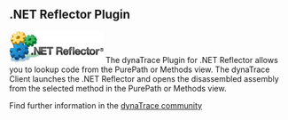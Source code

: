 ## .NET Reflector Plugin

![images_community/download/attachments/8651547/icon.png](images_community/download/attachments/8651547/icon.png) The dynaTrace Plugin for .NET Reflector allows
you to lookup code from the PurePath or Methods view. The dynaTrace Client launches the .NET Reflector and opens the disassembled assembly from the selected method in the PurePath or Methods view.

Find further information in the [dynaTrace community](https://community.dynatrace.com/community/display/DL/.NET+Reflector+Plugin)

